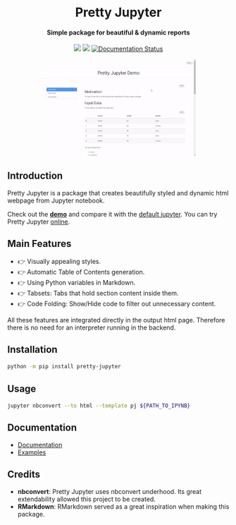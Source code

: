 <h1 align="center">
  <br>
  Pretty Jupyter
  </br>
</h1>
<h4 align="center">Simple package for beautiful & dynamic reports</h4>

<p align="center">
  <a href="https://github.com/JanPalasek/pretty-jupyter/actions/workflows/ci.yml/badge.svg"><img src="https://github.com/JanPalasek/pretty-jupyter/actions/workflows/ci.yml/badge.svg" /></a>
  <a href="https://img.shields.io/github/v/release/JanPalasek/pretty-jupyter"><img src="https://img.shields.io/github/v/release/JanPalasek/pretty-jupyter" /></a>
  <a href='https://pretty-jupyter.readthedocs.io/en/latest/?badge=latest'><img src='https://readthedocs.org/projects/pretty-jupyter/badge/?version=latest' alt='Documentation Status' />
</a>
</p>

<p align="center">
  <img src="docs/demo.gif" alt="demo preview" width="70%" />
</p>

## Introduction

Pretty Jupyter is a package that creates beautifully styled and dynamic html webpage from Jupyter notebook.

Check out the **[demo](http://janpalasek.com/pretty-jupyter-example.html)** and compare it with the [default jupyter](http://janpalasek.com/classic-jupyter-example.html). You can try Pretty Jupyter [online](http://janpalasek.com/pretty-jupyter.html).

## Main Features

- :point_right: Visually appealing styles.
- :point_right: Automatic Table of Contents generation.
- :point_right: Using Python variables in Markdown.
- :point_right: Tabsets: Tabs that hold section content inside them.
- :point_right: Code Folding: Show/Hide code to filter out unnecessary content.

All these features are integrated directly in the output html page. Therefore there is no need for an interpreter running in the backend.

## Installation

```sh
python -m pip install pretty-jupyter
```

## Usage

```sh
jupyter nbconvert --to html --template pj ${PATH_TO_IPYNB}
```

## Documentation

- [Documentation](https://pretty-jupyter.readthedocs.io/)
- [Examples](https://github.com/JanPalasek/pretty-jupyter-examples)

## Credits

* **nbconvert**: Pretty Jupyter uses nbconvert underhood. Its great extendability allowed this project to be created.
* **RMarkdown**: RMarkdown served as a great inspiration when making this package.

